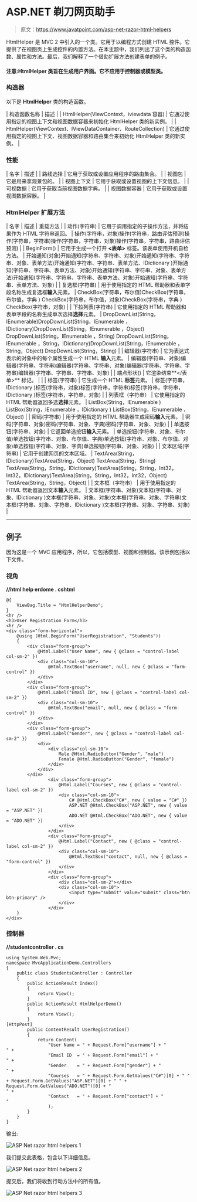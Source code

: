 # ASP.NET 剃刀网页助手

> 原文：<https://www.javatpoint.com/asp-net-razor-html-helpers>

HtmlHelper 是 MVC 2 中引入的一个类。它用于以编程方式创建 HTML 控件。它提供了在视图页上生成控件的内置方法。在本主题中，我们列出了这个类的构造函数、属性和方法。最后，我们解释了一个借助扩展方法创建表单的例子。

#### 注意:HtmlHelper 类旨在生成用户界面。它不应用于控制器或模型类。

### 构造器

以下是 **HtmlHelper** 类的构造函数。

| 构造函数名称 | 描述 |
| HtmlHelper(ViewContext，iviewdata 容器) | 它通过使用指定的视图上下文和视图数据容器来初始化 HtmlHelper 类的新实例。 |
| HtmlHelper(ViewContext、IViewDataContainer、RouteCollection) | 它通过使用指定的视图上下文、视图数据容器和路由集合来初始化 HtmlHelper 类的新实例。 |

### 性能

| 名字 | 描述 |
| 路线选择 | 它用于获取或设置应用程序的路由集合。 |
| 视图包 | 它是用来拿观景包的。 |
| 视图上下文 | 它用于获取或设置视图的上下文信息。 |
| 可视数据 | 它用于获取当前视图数据字典。 |
| 视图数据容器 | 它用于获取或设置视图数据容器。 |

### HtmlHelper 扩展方法

| 名字 | 描述 | 重载方法 |
| 动作(字符串) | 它用于调用指定的子操作方法，并将结果作为 HTML 字符串返回。 | 操作(字符串，对象)操作(字符串，路由评估预测)操作(字符串，字符串)操作(字符串，字符串，对象)操作(字符串，字符串，路由评估预测) |
| BeginForm() | 它用于生成一个打开 **<表单>** 标签。该表单使用开机自检方法。 | 开始通知(对象)开始通知(字符串、字符串、对象)开始通知(字符串、字符串、对象、表单方法)开始通知(字符串、字符串、表单方法、IDictionary <string object="">)开始通知(字符串、字符串、表单方法、对象)开始通知(字符串、字符串、对象、表单方法)开始通知(字符串、字符串、字符串、表单方法、对象)开始通知(字符串、字符串、表单方法、对象)</string> |
| 复选框(字符串) | 用于使用指定的 HTML 帮助器和表单字段名称生成复选框**输入**元素。 | CheckBox(字符串，布尔值)CheckBox(字符串，布尔值，字典 <string object="">) CheckBox(字符串，布尔值，对象)CheckBox(字符串，字典 <string object="">) CheckBox(字符串，对象)</string></string> |
| 下拉列表(字符串) | 它使用指定的 HTML 帮助器和表单字段的名称生成单次选择**选择**元素。 | DropDownList(String，IEnumerable<selectlistitem>)DropDownList(String，IEnumerable <selectlistitem>，IDictionary<string object="">)DropDownList(String，IEnumerable <selectlistitem>，Object) DropDownList(String，IEnumerable <selectlistitem>，String) DropDownList(String，IEnumerable <selectlistitem>，String，IDictionary<string object="">)DropDownList(String，IEnumerable <selectlistitem>，String，Object) DropDownList(String，String)</selectlistitem></string></selectlistitem></selectlistitem></selectlistitem></string></selectlistitem></selectlistitem> |
| 编辑器(字符串) | 它为表达式表示的对象中的每个属性生成一个 HTML **输入**元素。 | 编辑器(字符串、对象)编辑器(字符串、字符串)编辑器(字符串、字符串、对象)编辑器(字符串、字符串、字符串)编辑器(字符串、字符串、字符串、对象) |
| 端点形状() | 它渲染结束**</表单>** 标记。 |  |
| 标签(字符串) | 它生成一个 HTML **标签**元素。 | 标签(字符串，IDictionary <string object="">)标签(字符串，对象)标签(字符串，字符串)标签(字符串，字符串，IDictionary <string object="">)标签(字符串，字符串，对象)</string></string> |
| 列表框（字符串） | 它使用指定的 HTML 帮助器返回多选**选择**元素。 | ListBox(String，IEnumerable <selectlistitem>) ListBox(String，IEnumerable <selectlistitem>，IDictionary <string object="">) ListBox(String，IEnumerable <selectlistitem>，Object)</selectlistitem></string></selectlistitem></selectlistitem> |
| 密码(字符串) | 用于使用指定的 HTML 帮助器生成密码**输入**元素。 | 密码(字符串、对象)密码(字符串、对象、字典<string object="">)密码(字符串、对象、对象)</string> |
| 单选按钮(字符串、对象) | 它返回单选按钮**输入**元素。 | 单选按钮(字符串、对象、布尔值)单选按钮(字符串、对象、布尔值、字典<string object="">)单选按钮(字符串、对象、布尔值、对象)单选按钮(字符串、对象、字典<string object="">)单选按钮(字符串、对象、对象)</string></string> |
| 文本区域(字符串) | 它用于创建网页的文本区域。 | TextArea(String，IDictionary<string object="">)TextArea(String，Object) TextArea(String，String) TextArea(String，String，IDictionary<string object="">)TextArea(String，String，Int32，Int32，IDictionary<string object="">)TextArea(String，String，Int32，Int32，Object) TextArea(String，String，Object)</string></string></string> |
| 文本框（字符串） | 用于使用指定的 HTML 帮助器返回文本**输入**元素。 | 文本框(字符串、对象)文本框(字符串、对象、IDictionary <string object="">)文本框(字符串、对象、对象)文本框(字符串、对象、字符串)文本框(字符串、对象、字符串、IDictionary <string object="">)文本框(字符串、对象、字符串、对象)</string></string> |

* * *

## 例子

因为这是一个 MVC 应用程序，所以，它包括模型、视图和控制器。该示例包括以下文件。

### 视角

**//html help erdome . cshtml**

```
@{
    ViewBag.Title = "HtmlHelperDemo";
}
<hr />
<h3>User Registration Form</h3>
<hr />
<div class="form-horizontal">
    @using (Html.BeginForm("UserRegistration", "Students"))
    {
        <div class="form-group">
            @Html.Label("User Name", new { @class = "control-label col-sm-2" })
            <div class="col-sm-10">
                @Html.TextBox("username", null, new { @class = "form-control" })
            </div>
        </div>
        <div class="form-group">
            @Html.Label("Email ID", new { @class = "control-label col-sm-2" })
            <div class="col-sm-10">
                @Html.TextBox("email", null, new { @class = "form-control" })
            </div>
        </div>
        <div class="form-group">
            @Html.Label("Gender", new { @class = "control-label col-sm-2" })
            <div>
                <div class="col-sm-10">
                    Male @Html.RadioButton("Gender", "male")
                    Female @Html.RadioButton("Gender", "female")
                </div>
            </div>
        </div>
                <div class="form-group">
                    @Html.Label("Courses", new { @class = "control-label col-sm-2" })
                    <div class="col-sm-10">
                        C# @Html.CheckBox("C#", new { value = "C#" })
                        ASP.NET @Html.CheckBox("ASP.NET", new { value = "ASP.NET" })
                        ADO.NET @Html.CheckBox("ADO.NET", new { value = "ADO.NET" })
                    </div>
                </div>
                <div class="form-group">
                    @Html.Label("Contact", new { @class = "control-label col-sm-2" })
                    <div class="col-sm-10">
                        @Html.TextBox("contact", null, new { @class = "form-control" })
                    </div>
                </div>
                <div class="form-group">
                    <div class="col-sm-2"></div>
                    <div class="col-sm-10">
                        <input type="submit" value="submit" class="btn btn-primary" />
                    </div>
                </div>
    }
</div>

```

### 控制器

**//studentcontroller . cs**

```
using System.Web.Mvc;
namespace MvcApplicationDemo.Controllers
{
    public class StudentsController : Controller
    {
        public ActionResult Index()
        {
            return View();
        }
        public ActionResult HtmlHelperDemo()
        {
            return View();
        }
[HttpPost]
        public ContentResult UserRegistration()
        {
            return Content(
                "User Name = " + Request.Form["username"] + "
" +
                "Email ID  = " + Request.Form["email"] + "
" +
                "Gender    = " + Request.Form["gender"] + "
" +
                "Courses   = " + Request.Form.GetValues("C#")[0] + " " + Request.Form.GetValues("ASP.NET")[0] + " " + Request.Form.GetValues("ADO.NET")[0] + "
" +
                "Contact   = " + Request.Form["contact"] + "
"
                );
        }
    }
}

```

输出:

![ASP Net razor html helpers 1](img/acae49ccdc794fa4cb755685ccdbdd8d.png)

我们提交此表格，包含以下详细信息。

![ASP Net razor html helpers 2](img/2af8f7a0be32f901355cf13e3a9b432c.png)

提交后，我们将收到行动方法中的所有值。

![ASP Net razor html helpers 3](img/abf3387775fa3dfb818e917238014e48.png)